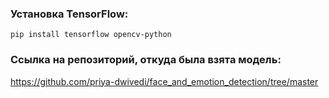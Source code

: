 ### Установка TensorFlow:
```
pip install tensorflow opencv-python
```

### Ссылка на репозиторий, откуда была взята модель:
https://github.com/priya-dwivedi/face_and_emotion_detection/tree/master
